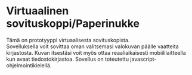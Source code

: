 # Virtuaalinen sovituskoppi/Paperinukke

Tämä on prototyyppi virtuaalisesta sovituskopista.<br/>
Sovelluksella voit sovittaa oman valitsemasi valokuvan päälle vaatteita kirjastosta. Kuvan itsestäsi voit myös ottaa reaaliaikaisesti mobiililaitteella kun avaat tiedostokirjastoa.
Sovellus on toteutettu javascript- ohjelmointikielellä.<br/>
